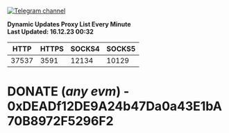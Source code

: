 [![Telegram channel](https://img.shields.io/endpoint?url=https://runkit.io/damiankrawczyk/telegram-badge/branches/master?url=https://t.me/n4z4v0d)](https://t.me/n4z4v0d) 

**Dynamic Updates Proxy List Every Minute**  
**Last Updated: 16.12.23 00:32**

| HTTP        | HTTPS        | SOCKS4        | SOCKS5        |
|-------------|--------------|---------------|---------------|
| 37537 | 3591 | 12134 | 10129 |


# DONATE (_any evm_) - 0xDEADf12DE9A24b47Da0a43E1bA70B8972F5296F2
